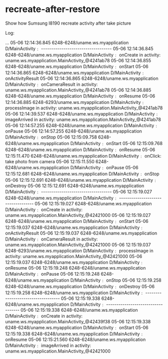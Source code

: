 # recreate-after-restore
Show how Sumsung I8190 recreate activity after take picture

Log:

...
05-06 12:14:36.845    6248-6248/uname.ws.myapplication D/MainActivity﹕ -----------------------------------
05-06 12:14:36.845    6248-6248/uname.ws.myapplication D/MainActivity﹕ onCreate 		 in activity: uname.ws.myapplication.MainActivity_@4241ab78
05-06 12:14:36.855    6248-6248/uname.ws.myapplication D/MainActivity﹕ onStart
05-06 12:14:36.865    6248-6248/uname.ws.myapplication D/MainActivity﹕ onActivityResult
05-06 12:14:36.865    6248-6248/uname.ws.myapplication D/MainActivity﹕ onCameraResult 		 in activity: uname.ws.myapplication.MainActivity_@4241ab78
05-06 12:14:36.885    6248-6248/uname.ws.myapplication D/MainActivity﹕ onResume
05-06 12:14:36.885    6248-6293/uname.ws.myapplication D/MainActivity﹕ processImage 		 in activity: uname.ws.myapplication.MainActivity_@4241ab78
05-06 12:14:39.537    6248-6248/uname.ws.myapplication D/MainActivity﹕ imageArrived 		 in activity: uname.ws.myapplication.MainActivity_@4241ab78
05-06 12:14:57.255    6248-6248/uname.ws.myapplication D/MainActivity﹕ onPause
05-06 12:14:57.255    6248-6248/uname.ws.myapplication D/MainActivity﹕ onStop
05-06 12:15:09.758    6248-6248/uname.ws.myapplication D/MainActivity﹕ onStart
05-06 12:15:09.768    6248-6248/uname.ws.myapplication D/MainActivity﹕ onResume
05-06 12:15:11.470    6248-6248/uname.ws.myapplication D/MainActivity﹕ onClick: take photo from camera
05-06 12:15:11.550    6248-6248/uname.ws.myapplication D/MainActivity﹕ onPause
05-06 12:15:12.681    6248-6248/uname.ws.myapplication D/MainActivity﹕ onStop
05-06 12:15:12.691    6248-6248/uname.ws.myapplication D/MainActivity﹕ onDestroy
05-06 12:15:12.691    6248-6248/uname.ws.myapplication D/MainActivity﹕ -----------------------------------
05-06 12:15:19.027    6248-6248/uname.ws.myapplication D/MainActivity﹕ -----------------------------------
05-06 12:15:19.027    6248-6248/uname.ws.myapplication D/MainActivity﹕ onCreate 		 in activity: uname.ws.myapplication.MainActivity_@42421000
05-06 12:15:19.027    6248-6248/uname.ws.myapplication D/MainActivity﹕ onStart
05-06 12:15:19.037    6248-6248/uname.ws.myapplication D/MainActivity﹕ onActivityResult
05-06 12:15:19.037    6248-6248/uname.ws.myapplication D/MainActivity﹕ onCameraResult 		 in activity: uname.ws.myapplication.MainActivity_@42421000
05-06 12:15:19.037    6248-6293/uname.ws.myapplication D/MainActivity﹕ processImage 		 in activity: uname.ws.myapplication.MainActivity_@42421000
05-06 12:15:19.037    6248-6248/uname.ws.myapplication D/MainActivity﹕ onResume
05-06 12:15:19.248    6248-6248/uname.ws.myapplication D/MainActivity﹕ onPause
05-06 12:15:19.248    6248-6248/uname.ws.myapplication D/MainActivity﹕ onStop
05-06 12:15:19.258    6248-6248/uname.ws.myapplication D/MainActivity﹕ onDestroy
05-06 12:15:19.258    6248-6248/uname.ws.myapplication D/MainActivity﹕ -----------------------------------
05-06 12:15:19.338    6248-6248/uname.ws.myapplication D/MainActivity﹕ -----------------------------------
05-06 12:15:19.338    6248-6248/uname.ws.myapplication D/MainActivity﹕ onCreate 		 in activity: uname.ws.myapplication.MainActivity_@42439f38
05-06 12:15:19.338    6248-6248/uname.ws.myapplication D/MainActivity﹕ onStart
05-06 12:15:19.338    6248-6248/uname.ws.myapplication D/MainActivity﹕ onResume
05-06 12:15:21.560    6248-6248/uname.ws.myapplication D/MainActivity﹕ imageArrived 		 in activity: uname.ws.myapplication.MainActivity_@42421000
